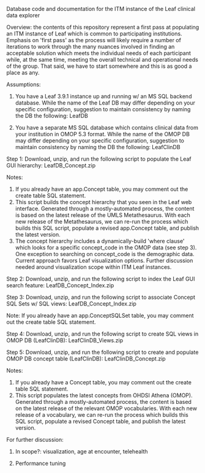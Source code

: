 Database code and documentation for the ITM instance of the Leaf clinical data explorer

Overview: the contents of this repository represent a first pass at populating an ITM instance of Leaf which is common to participating institutions.  Emphasis on 'first pass' as the process will likely require a number of iterations to work through the many nuances involved in finding an acceptable solution which meets the individual needs of each participant while, at the same time, meeting the overall technical and operational needs of the group.  That said, we have to start somewhere and this is as good a place as any.

Assumptions:
1. You have a Leaf 3.9.1 instance up and running w/ an MS SQL backend database.  While the name of the Leaf DB may differ depending on your specific configuration, suggestion to maintain consistency by naming the DB the following: LeafDB

2. You have a separate MS SQL database which contains clinical data from your institution in OMOP 5.3 format.  While the name of the OMOP DB may differ depending on your specific configuration, suggestion to maintain consistency by naming the DB the following: LeafClinDB

Step 1: Download, unzip, and run the following script to populate the Leaf GUI hierarchy: LeafDB_Concept.zip

Notes: 

1. If you already have an app.Concept table, you may comment out the create table SQL statement.
2. This script builds the concept hierarchy that you seen in the Leaf web interface.  Generated through a mostly-automated process, the content is based on the latest release of the UMLS Metathesaurus.  With each new release of the Metathesaurus, we can re-run the process which builds this SQL script, populate a revised app.Concept table, and publish the latest version.
3. The concept hierarchy includes a dynamically-build 'where clause' which looks for a specific concept_code in the OMOP data (see step 3).  One exception to searching on concept_code is the demographic data.  Current approach favors Leaf visualization options.  Further discussion needed around visualization scope within ITM Leaf instances.  

Step 2: Download, unzip, and run the following script to index the Leaf GUI search feature: LeafDB_Concept_Index.zip
	
Step 3: Download, unzip, and run the following script to associate Concept SQL Sets w/ SQL views: LeafDB_Concept_Index.zip

Note: If you already have an app.ConceptSQLSet table, you may comment out the create table SQL statement.
		
Step 4: Download, unzip, and run the following script to create SQL views in OMOP DB (LeafClinDB): LeafClinDB_Views.zip
	
Step 5: Download, unzip, and run the following script to create and populate OMOP DB concept table (LeafClinDB): LeafClinDB_Concept.zip

Notes:
1. If you already have a Concept table, you may comment out the create table SQL statement.
2. This script populates the latest concepts from OHDSI Athena (OMOP).  Generated through a mostly-automated process, the content is based on the latest release of the relevant OMOP vocabularies.  With each new release of a vocabulary, we can re-run the process which builds this SQL script, populate a revised Concept table, and publish the latest version.
	
For further discussion:
1. In scope?: visualization, age at encounter, telehealth

2. Performance tuning

